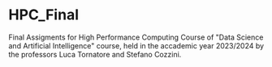 # HPC_Final

Final Assigments for High Performance Computing Course of "Data Science and Artificial Intelligence" course, held in the accademic year 2023/2024 by the professors Luca Tornatore and Stefano Cozzini.
